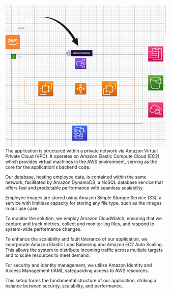 ![emp](emp.png)
The application is structured within a private network via Amazon Virtual Private Cloud (VPC). It operates on Amazon Elastic Compute Cloud (EC2), which provides virtual machines in the AWS environment, serving as the core for the application's backend code.

Our database, hosting employee data, is contained within the same network, facilitated by Amazon DynamoDB, a NoSQL database service that offers fast and predictable performance with seamless scalability.

Employee images are stored using Amazon Simple Storage Service (S3), a service with limitless capacity for storing any file type, such as the images in our use case.

To monitor the solution, we employ Amazon CloudWatch, ensuring that we capture and track metrics, collect and monitor log files, and respond to system-wide performance changes.

To enhance the scalability and fault tolerance of our application, we incorporate Amazon Elastic Load Balancing and Amazon EC2 Auto Scaling. This allows the system to distribute incoming traffic across multiple targets and to scale resources to meet demand.

For security and identity management, we utilize Amazon Identity and Access Management (IAM), safeguarding access to AWS resources.

This setup forms the fundamental structure of our application, striking a balance between security, scalability, and performance.
